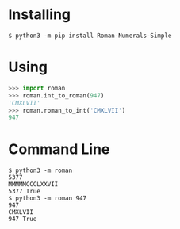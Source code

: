# Installing
``` shell
$ python3 -m pip install Roman-Numerals-Simple
```

# Using
``` python
>>> import roman
>>> roman.int_to_roman(947)
'CMXLVII'
>>> roman.roman_to_int('CMXLVII')
947
```

# Command Line
``` shell
$ python3 -m roman
5377
MMMMMCCCLXXVII
5377 True
$ python3 -m roman 947
947
CMXLVII
947 True
```